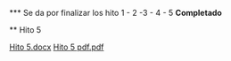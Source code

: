 *** Se da por finalizar los hito 1 - 2 -3 - 4 - 5 **Completado**

** Hito 5 

[Hito 5.docx](https://github.com/user-attachments/files/16719939/Hito.5.docx)
[Hito 5 pdf.pdf](https://github.com/user-attachments/files/16719945/Hito.5.pdf.pdf)
